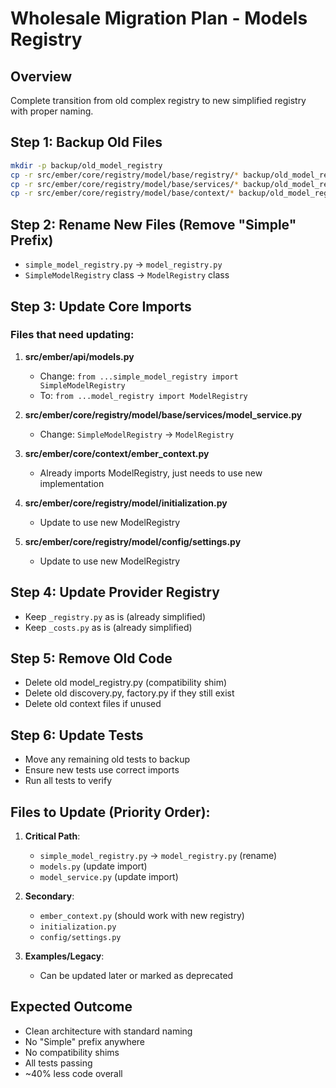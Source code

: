 # Wholesale Migration Plan - Models Registry

## Overview
Complete transition from old complex registry to new simplified registry with proper naming.

## Step 1: Backup Old Files
```bash
mkdir -p backup/old_model_registry
cp -r src/ember/core/registry/model/base/registry/* backup/old_model_registry/
cp -r src/ember/core/registry/model/base/services/* backup/old_model_registry/
cp -r src/ember/core/registry/model/base/context/* backup/old_model_registry/
```

## Step 2: Rename New Files (Remove "Simple" Prefix)
- `simple_model_registry.py` → `model_registry.py`
- `SimpleModelRegistry` class → `ModelRegistry` class

## Step 3: Update Core Imports

### Files that need updating:
1. **src/ember/api/models.py**
   - Change: `from ...simple_model_registry import SimpleModelRegistry`
   - To: `from ...model_registry import ModelRegistry`

2. **src/ember/core/registry/model/base/services/model_service.py**
   - Change: `SimpleModelRegistry` → `ModelRegistry`

3. **src/ember/core/context/ember_context.py**
   - Already imports ModelRegistry, just needs to use new implementation

4. **src/ember/core/registry/model/initialization.py**
   - Update to use new ModelRegistry

5. **src/ember/core/registry/model/config/settings.py**
   - Update to use new ModelRegistry

## Step 4: Update Provider Registry
- Keep `_registry.py` as is (already simplified)
- Keep `_costs.py` as is (already simplified)

## Step 5: Remove Old Code
- Delete old model_registry.py (compatibility shim)
- Delete old discovery.py, factory.py if they still exist
- Delete old context files if unused

## Step 6: Update Tests
- Move any remaining old tests to backup
- Ensure new tests use correct imports
- Run all tests to verify

## Files to Update (Priority Order):

1. **Critical Path**:
   - `simple_model_registry.py` → `model_registry.py` (rename)
   - `models.py` (update import)
   - `model_service.py` (update import)

2. **Secondary**:
   - `ember_context.py` (should work with new registry)
   - `initialization.py`
   - `config/settings.py`

3. **Examples/Legacy**:
   - Can be updated later or marked as deprecated

## Expected Outcome
- Clean architecture with standard naming
- No "Simple" prefix anywhere
- No compatibility shims
- All tests passing
- ~40% less code overall